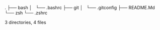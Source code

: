 .
├── bash
│   └── .bashrc
├── git
│   └── .gitconfig
├── README.Md
└── zsh
    └── .zshrc

3 directories, 4 files
